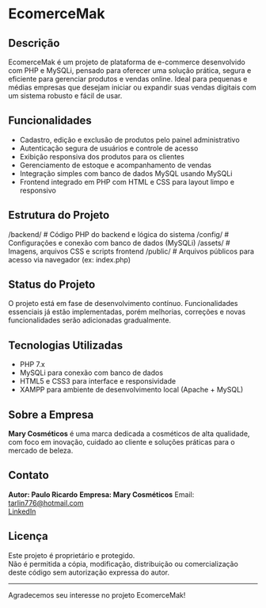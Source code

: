 # EcomerceMak

## Descrição

EcomerceMak é um projeto de plataforma de e-commerce desenvolvido com PHP e MySQLi, pensado para oferecer uma solução prática, segura e eficiente para gerenciar produtos e vendas online. Ideal para pequenas e médias empresas que desejam iniciar ou expandir suas vendas digitais com um sistema robusto e fácil de usar.

## Funcionalidades

- Cadastro, edição e exclusão de produtos pelo painel administrativo
- Autenticação segura de usuários e controle de acesso
- Exibição responsiva dos produtos para os clientes
- Gerenciamento de estoque e acompanhamento de vendas
- Integração simples com banco de dados MySQL usando MySQLi
- Frontend integrado em PHP com HTML e CSS para layout limpo e responsivo

## Estrutura do Projeto

/backend/         # Código PHP do backend e lógica do sistema /config/          # Configurações e conexão com banco de dados (MySQLi) /assets/          # Imagens, arquivos CSS e scripts frontend /public/          # Arquivos públicos para acesso via navegador (ex: index.php)

## Status do Projeto

O projeto está em fase de desenvolvimento contínuo. Funcionalidades essenciais já estão implementadas, porém melhorias, correções e novas funcionalidades serão adicionadas gradualmente.

## Tecnologias Utilizadas

- PHP 7.x
- MySQLi para conexão com banco de dados
- HTML5 e CSS3 para interface e responsividade
- XAMPP para ambiente de desenvolvimento local (Apache + MySQL)

## Sobre a Empresa

**Mary Cosméticos** é uma marca dedicada a cosméticos de alta qualidade, com foco em inovação, cuidado ao cliente e soluções práticas para o mercado de beleza.

## Contato

**Autor: Paulo Ricardo** 
**Empresa: Mary Cosméticos**
Email: tarlin776@hotmail.com  
[LinkedIn](https://www.linkedin.com/in/paulo-ricardo-dos-santos-ferrari-393aa3288)

## Licença

Este projeto é proprietário e protegido.  
Não é permitida a cópia, modificação, distribuição ou comercialização deste código sem autorização expressa do autor.

---

Agradecemos seu interesse no projeto EcomerceMak!